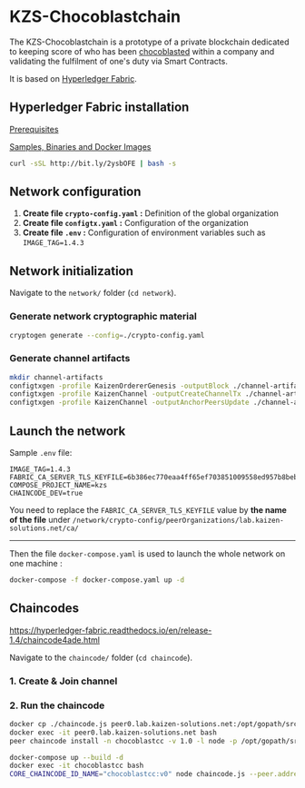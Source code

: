 # KZS-Chocoblastchain

The KZS-Chocoblastchain is a prototype of a private blockchain dedicated to keeping score of who has been [chocoblasted](http://www.chocoblast.fr/) within a company and validating the fulfilment of one's duty via Smart Contracts.

It is based on [Hyperledger Fabric](https://hyperledger-fabric.readthedocs.io/en/latest/blockchain.html).


## Hyperledger Fabric installation

[Prerequisites](https://hyperledger-fabric.readthedocs.io/en/latest/prereqs.html)

[Samples, Binaries and Docker Images](https://hyperledger-fabric.readthedocs.io/en/latest/install.html)

````bash
curl -sSL http://bit.ly/2ysbOFE | bash -s
````

## Network configuration

1. __Create file ``crypto-config.yaml`` :__ Definition of the global organization
2. __Create file ``configtx.yaml`` :__ Configuration of the organization
3. __Create file ``.env`` :__ Configuration of environment variables such as ``IMAGE_TAG=1.4.3``

## Network initialization

Navigate to the ``network/`` folder (``cd network``).

### Generate network cryptographic material
````bash
cryptogen generate --config=./crypto-config.yaml
````

### Generate channel artifacts
````bash
mkdir channel-artifacts
configtxgen -profile KaizenOrdererGenesis -outputBlock ./channel-artifacts/genesis.block -channelID kaizenchannel
configtxgen -profile KaizenChannel -outputCreateChannelTx ./channel-artifacts/channel.tx -channelID kaizenchannel
configtxgen -profile KaizenChannel -outputAnchorPeersUpdate ./channel-artifacts/LabOrgMSPanchors.tx -channelID kaizenchannel -asOrg LabOrgMSP
````

## Launch the network

Sample ``.env`` file:

````dotenv
IMAGE_TAG=1.4.3
FABRIC_CA_SERVER_TLS_KEYFILE=6b386ec770eaa4ff65ef703851009558ed957b8beb03523a8e4426509d95150d_sk
COMPOSE_PROJECT_NAME=kzs
CHAINCODE_DEV=true
````

You need to replace the ``FABRIC_CA_SERVER_TLS_KEYFILE`` value by __the name of the file__ under ``/network/crypto-config/peerOrganizations/lab.kaizen-solutions.net/ca/``

----

Then the file ``docker-compose.yaml`` is used to launch the whole network on one machine :

````bash
docker-compose -f docker-compose.yaml up -d
````

## Chaincodes

https://hyperledger-fabric.readthedocs.io/en/release-1.4/chaincode4ade.html

Navigate to the ``chaincode/`` folder (``cd chaincode``).

### 1. Create & Join channel



### 2. Run the chaincode

````bash
docker cp ./chaincode.js peer0.lab.kaizen-solutions.net:/opt/gopath/src/github.com/hyperledger/fabric/peer/
docker exec -it peer0.lab.kaizen-solutions.net bash
peer chaincode install -n chocoblastcc -v 1.0 -l node -p /opt/gopath/src/github.com/hyperledger/fabric/peer/

docker-compose up --build -d
docker exec -it chocoblastcc bash
CORE_CHAINCODE_ID_NAME="chocoblastcc:v0" node chaincode.js --peer.address peer0.lab.kaizen-solutions.net:7051
````
